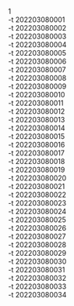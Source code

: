 1  
-t 202203080001  
-t 202203080002  
-t 202203080003  
-t 202203080004  
-t 202203080005  
-t 202203080006  
-t 202203080007  
-t 202203080008  
-t 202203080009  
-t 202203080010  
-t 202203080011  
-t 202203080012  
-t 202203080013  
-t 202203080014  
-t 202203080015  
-t 202203080016  
-t 202203080017  
-t 202203080018  
-t 202203080019  
-t 202203080020  
-t 202203080021  
-t 202203080022  
-t 202203080023  
-t 202203080024  
-t 202203080025  
-t 202203080026  
-t 202203080027  
-t 202203080028  
-t 202203080029  
-t 202203080030  
-t 202203080031  
-t 202203080032  
-t 202203080033  
-t 202203080034  
